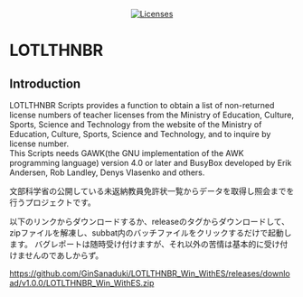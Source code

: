<p align="center">
    <a href="https://opensource.org/licenses/BSD-3-Clause"><img src="https://img.shields.io/badge/license-bsd-orange.svg" alt="Licenses"></a>
</p>

# LOTLTHNBR

## Introduction

LOTLTHNBR Scripts provides a function to obtain a list of non-returned license numbers of teacher licenses from the Ministry of Education, Culture, Sports, Science and Technology from the website of the Ministry of Education, Culture, Sports, Science and Technology, and to inquire by license number.  
This Scripts needs GAWK(the GNU implementation of the AWK programming language) version 4.0 or later and BusyBox developed by Erik Andersen, Rob Landley, Denys Vlasenko and others.  

文部科学省の公開している未返納教員免許状一覧からデータを取得し照会までを行うプロジェクトです。

以下のリンクからダウンロードするか、releaseのタグからダウンロードして、zipファイルを解凍し、subbat内のバッチファイルをクリックするだけで起動します。
バグレポートは随時受け付けますが、それ以外の苦情は基本的に受け付けませんのであしからず。

https://github.com/GinSanaduki/LOTLTHNBR_Win_WithES/releases/download/v1.0.0/LOTLTHNBR_Win_WithES.zip

